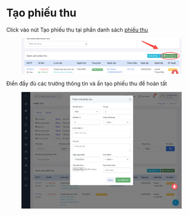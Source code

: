 # Tạo phiếu thu

Click vào nút Tạo phiếu thu tại phần danh sách [phiếu thu ](./)

<figure><img src="../../../.gitbook/assets/image (82).png" alt=""><figcaption></figcaption></figure>

Điền đầy đủ các trường thông tin và ấn tạo phiếu thu để hoàn tất

<figure><img src="../../../.gitbook/assets/image (83).png" alt=""><figcaption></figcaption></figure>
